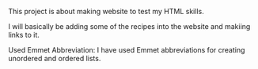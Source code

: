This project is about making website to test my HTML skills.

I will basically be adding some of the recipes into the website and makiing links to it.

Used Emmet Abbreviation: I have used Emmet abbreviations for creating unordered and ordered lists.
